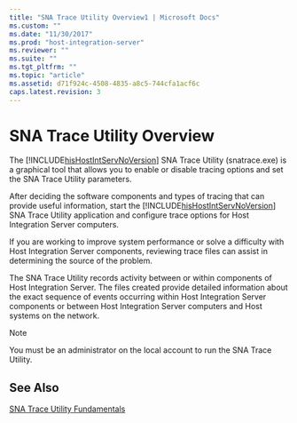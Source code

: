 ```yaml
---
title: "SNA Trace Utility Overview1 | Microsoft Docs"
ms.custom: ""
ms.date: "11/30/2017"
ms.prod: "host-integration-server"
ms.reviewer: ""
ms.suite: ""
ms.tgt_pltfrm: ""
ms.topic: "article"
ms.assetid: d71f924c-4508-4835-a8c5-744cfa1acf6c
caps.latest.revision: 3
---
```

# SNA Trace Utility Overview
The [!INCLUDE[hisHostIntServNoVersion](../includes/hishostintservnoversion-md.md)] SNA Trace Utility (snatrace.exe) is a graphical tool that allows you to enable or disable tracing options and set the SNA Trace Utility parameters.  
  
 After deciding the software components and types of tracing that can provide useful information, start the [!INCLUDE[hisHostIntServNoVersion](../includes/hishostintservnoversion-md.md)] SNA Trace Utility application and configure trace options for Host Integration Server computers.  
  
 If you are working to improve system performance or solve a difficulty with Host Integration Server components, reviewing trace files can assist in determining the source of the problem.  
  
 The SNA Trace Utility records activity between or within components of Host Integration Server. The files created provide detailed information about the exact sequence of events occurring within Host Integration Server components or between Host Integration Server computers and Host systems on the network.  
  
> [!NOTE]
>  You must be an administrator on the local account to run the SNA Trace Utility.  
  
## See Also  
 [SNA Trace Utility Fundamentals](../core/sna-trace-utility-fundamentals2.md)